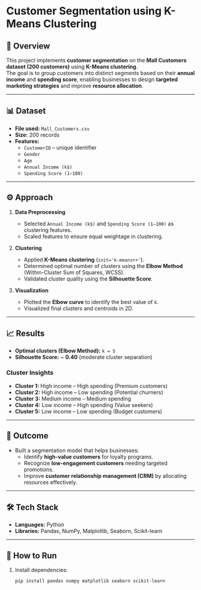 # Customer Segmentation using K-Means Clustering

## 📌 Overview
This project implements **customer segmentation** on the **Mall Customers dataset (200 customers)** using **K-Means clustering**.  
The goal is to group customers into distinct segments based on their **annual income** and **spending score**, enabling businesses to design **targeted marketing strategies** and improve **resource allocation**.

---

## 📊 Dataset
- **File used:** `Mall_Customers.csv`  
- **Size:** 200 records  
- **Features:**
  - `CustomerID` – unique identifier
  - `Gender`
  - `Age`
  - `Annual Income (k$)`
  - `Spending Score (1–100)`

---

## ⚙️ Approach
1. **Data Preprocessing**
   - Selected `Annual Income (k$)` and `Spending Score (1–100)` as clustering features.
   - Scaled features to ensure equal weightage in clustering.

2. **Clustering**
   - Applied **K-Means clustering** (`init='k-means++'`).
   - Determined optimal number of clusters using the **Elbow Method** (Within-Cluster Sum of Squares, WCSS).
   - Validated cluster quality using the **Silhouette Score**.

3. **Visualization**
   - Plotted the **Elbow curve** to identify the best value of `k`.
   - Visualized final clusters and centroids in 2D.

---

## 📈 Results
- **Optimal clusters (Elbow Method):** `k = 5`  
- **Silhouette Score:** ~ **0.40** (moderate cluster separation)  

### Cluster Insights
- **Cluster 1:** High income – High spending (Premium customers)  
- **Cluster 2:** High income – Low spending (Potential churners)  
- **Cluster 3:** Medium income – Medium spending  
- **Cluster 4:** Low income – High spending (Value seekers)  
- **Cluster 5:** Low income – Low spending (Budget customers)  

---

## 🚀 Outcome
- Built a segmentation model that helps businesses:  
  - Identify **high-value customers** for loyalty programs.  
  - Recognize **low-engagement customers** needing targeted promotions.  
  - Improve **customer relationship management (CRM)** by allocating resources effectively.  

---

## 🛠️ Tech Stack
- **Languages:** Python  
- **Libraries:** Pandas, NumPy, Matplotlib, Seaborn, Scikit-learn  

---

## 📌 How to Run
1. Install dependencies:
   ```bash
   pip install pandas numpy matplotlib seaborn scikit-learn

